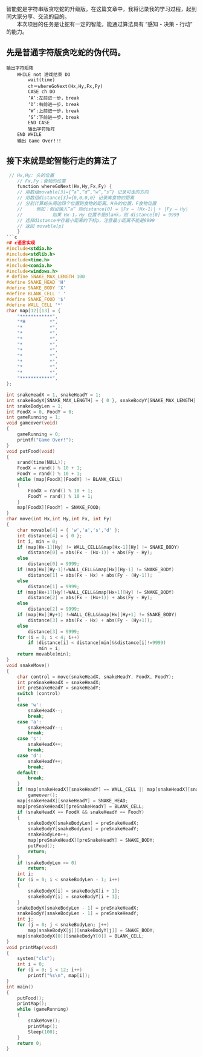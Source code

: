 智能蛇是字符串版贪吃蛇的升级版。在这篇文章中，我将记录我的学习过程，起到同大家分享、交流的目的。    
  本次项目的任务是让蛇有一定的智能，能通过算法具有 “感知 - 决策 - 行动” 的能力。    
## 先是普通字符版贪吃蛇的伪代码。 
```
输出字符矩阵
    WHILE not 游戏结束 DO
        wait(time)
        ch＝whereGoNext(Hx,Hy,Fx,Fy)
        CASE ch DO
        ‘A’:左前进一步，break 
        ‘D’:右前进一步，break    
        ‘W’:上前进一步，break    
        ‘S’:下前进一步，break    
        END CASE
        输出字符矩阵
    END WHILE
    输出 Game Over!!! 
```
## 接下来就是蛇智能行走的算法了
```c
 // Hx,Hy: 头的位置
    // Fx,Fy：食物的位置
    function whereGoNext(Hx,Hy,Fx,Fy) {
    // 用数组movable[3]={“a”,”d”,”w”,”s”} 记录可走的方向
    // 用数组distance[3]={0,0,0,0} 记录离食物的距离
    // 分别计算蛇头周边四个位置到食物的距离。H头的位置，F食物位置
    //     例如：假设输入”a” 则distance[0] = |Fx – (Hx-1)| + |Fy – Hy|
    //           如果 Hx-1，Hy 位置不是Blank，则 distance[0] = 9999
    // 选择distance中存最小距离的下标p，注意最小距离不能是9999
    // 返回 movable[p]
    }
```c
## c语言实现
#include<stdio.h>
#include<stdlib.h>
#include<time.h>
#include<conio.h>
#include<windows.h>
# define SNAKE_MAX_LENGTH 100
#define SNAKE_HEAD 'H'
#define SNAKE_BODY 'X'
#define BLANK_CELL ' '
#define SNAKE_FOOD '$'
#define WALL_CELL '*'
char map[12][13] = {
    "************",
    "*H         *",
    "*          *",
    "*          *",
    "*          *",
    "*          *",
    "*          *",
    "*          *",
    "*          *",
    "*          *",
    "*          *",
    "************",
};

int snakeHeadX = 1, snakeHeadY = 1;
int snakeBodyX[SNAKE_MAX_LENGTH] = { 0 }, snakeBodyY[SNAKE_MAX_LENGTH] = { 0 };
int snakeBodyLen = 1;
int FoodX = 0, FoodY = 0;
int gameRunning = 1;
void gameover(void)
{
    gameRunning = 0;
    printf("Game Over!");
}
void putFood(void)
{
    srand(time(NULL));
    FoodX = rand() % 10 + 1;
    FoodY = rand() % 10 + 1;
    while (map[FoodX][FoodY] != BLANK_CELL)
    {
        FoodX = rand() % 10 + 1;
        FoodY = rand() % 10 + 1;
    }
    map[FoodX][FoodY] = SNAKE_FOOD;
}
char move(int Hx,int Hy,int Fx, int Fy)
{
    char movable[4] = { 'w','a','s','d' };
    int distance[4] = { 0 };
    int i, min = 0;
    if (map[Hx-1][Hy] != WALL_CELL&&map[Hx-1][Hy] != SNAKE_BODY)
        distance[0] = abs(Fx - (Hx-1)) + abs(Fy - Hy);
    else
        distance[0] = 9999;
    if (map[Hx][Hy-1]!=WALL_CELL&&map[Hx][Hy-1] != SNAKE_BODY)
        distance[1] = abs(Fx - Hx) + abs(Fy - (Hy-1));
    else
        distance[1] = 9999;
    if (map[Hx+1][Hy]!=WALL_CELL&&map[Hx+1][Hy] != SNAKE_BODY)
        distance[2] = abs(Fx - (Hx+1)) + abs(Fy - Hy);
    else
        distance[2] = 9999;
    if (map[Hx][Hy+1] !=WALL_CELL&&map[Hx][Hy+1] != SNAKE_BODY)
        distance[3] = abs(Fx - Hx) + abs(Fy - (Hy+1));
    else
        distance[3] = 9999;
    for (i = 0; i < 4; i++)
        if (distance[i] < distance[min]&&distance[i]!=9999)
            min = i;
    return movable[min];
}
void snakeMove()
{
    char control = move(snakeHeadX, snakeHeadY, FoodX, FoodY);
    int preSnakeHeadX = snakeHeadX;
    int preSnakeHeadY = snakeHeadY;
    switch (control)
    {
    case 'w':
        snakeHeadX--;
        break;
    case 'a':
        snakeHeadY--;
        break;
    case 's':
        snakeHeadX++;
        break;
    case 'd':
        snakeHeadY++;
        break;
    default:
        break;
    }
    if (map[snakeHeadX][snakeHeadY] == WALL_CELL || map[snakeHeadX][snakeHeadY] == SNAKE_BODY)
        gameover();
    map[snakeHeadX][snakeHeadY] = SNAKE_HEAD;
    map[preSnakeHeadX][preSnakeHeadY] = BLANK_CELL;
    if (snakeHeadX == FoodX && snakeHeadY == FoodY)
    {
        snakeBodyX[snakeBodyLen] = preSnakeHeadX;
        snakeBodyY[snakeBodyLen] = preSnakeHeadY;
        snakeBodyLen++;
        map[preSnakeHeadX][preSnakeHeadY] = SNAKE_BODY;
        putFood();
        return;
    }
    if (snakeBodyLen <= 0)
        return;
    int i;
    for (i = 0; i < snakeBodyLen - 1; i++)
    {
        snakeBodyX[i] = snakeBodyX[i + 1];
        snakeBodyY[i] = snakeBodyY[i + 1];
    }
    snakeBodyX[snakeBodyLen - 1] = preSnakeHeadX;
    snakeBodyY[snakeBodyLen - 1] = preSnakeHeadY;
    int j;
    for (j = 0; j < snakeBodyLen; j++)
        map[snakeBodyX[j]][snakeBodyY[j]] = SNAKE_BODY;
    map[snakeBodyX[0]][snakeBodyY[0]] = BLANK_CELL;
}
void printMap(void)
{
    system("cls");
    int i = 0;
    for (i = 0; i < 12; i++)
        printf("%s\n", map[i]);
}
int main()
{
    putFood();
    printMap();
    while (gameRunning)
    {
        snakeMove();
        printMap();
        Sleep(100);
    }
    return 0;
}
```